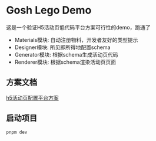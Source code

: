 # Gosh Lego Demo

这是一个验证H5活动页低代码平台方案可行性的demo，跑通了

- Materials模块: 自动注册物料，开发者友好的类型提示
- Designer模块: 所见即所得地配置schema
- Generator模块: 根据schema生成活动页代码
- Renderer模块: 根据schema渲染活动页页面

## 方案文档

[h5活动页配置平台方案](https://ljwksd8dbi1.sg.larksuite.com/wiki/SVBFwzROXiB1oPkOhXXlezk6grd)

## 启动项目
```
pnpm dev
```


